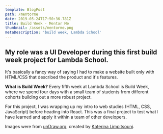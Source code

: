 ```yaml
---
template: BlogPost
path: /mentorme
date: 2019-05-24T17:50:36.781Z
title: Build Week - Mentor Me
thumbnail: /assets/mentorme.png
metaDescription: 'build week, Lambda School'
---
```

## My role was a UI Developer during this first build week project for Lambda School.

It's basically a fancy way of saying I had to make a website built only with HTML/CSS that described the product and it's features. 

**What is Build Week?** Every fifth week at Lambda School is Build Week, where we spend four days with a small team of students from different cohorts building out a more robust project.

For this project, I was wrapping up my intro to web studies (HTML, CSS, JavaScript) before heading into React. This was a final project to test what I have learned and apply it within a team of other developers.

Images were from [unDraw.org](https://undraw.co/), created by [Katerina Limpitsouni](https://twitter.com/ninaLimpi).

